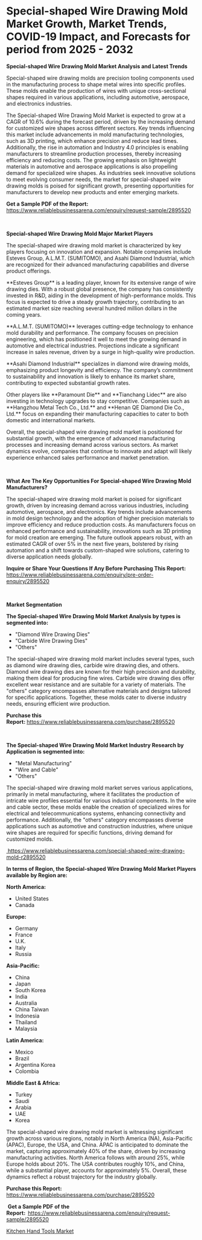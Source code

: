 <p><h1>Special-shaped Wire Drawing Mold Market Growth, Market Trends, COVID-19 Impact, and Forecasts for period from 2025 - 2032</h1></p><p><strong>Special-shaped Wire Drawing Mold Market Analysis and Latest Trends</strong></p>
<p><p>Special-shaped wire drawing molds are precision tooling components used in the manufacturing process to shape metal wires into specific profiles. These molds enable the production of wires with unique cross-sectional shapes required in various applications, including automotive, aerospace, and electronics industries. </p><p>The Special-shaped Wire Drawing Mold Market is expected to grow at a CAGR of 10.6% during the forecast period, driven by the increasing demand for customized wire shapes across different sectors. Key trends influencing this market include advancements in mold manufacturing technologies, such as 3D printing, which enhance precision and reduce lead times. Additionally, the rise in automation and Industry 4.0 principles is enabling manufacturers to streamline production processes, thereby increasing efficiency and reducing costs. The growing emphasis on lightweight materials in automotive and aerospace applications is also propelling demand for specialized wire shapes. As industries seek innovative solutions to meet evolving consumer needs, the market for special-shaped wire drawing molds is poised for significant growth, presenting opportunities for manufacturers to develop new products and enter emerging markets.</p></p>
<p><strong>Get a Sample PDF of the Report:&nbsp;</strong> <a href="https://www.reliablebusinessarena.com/enquiry/request-sample/2895520?utm_campaign=1990&utm_medium=2&utm_source=Github&utm_content=ia&utm_term=15032025&utm_id=special-shaped-wire-drawing-mold">https://www.reliablebusinessarena.com/enquiry/request-sample/2895520</a></p>
<p>&nbsp;</p>
<p><strong>Special-shaped Wire Drawing Mold Major Market Players</strong></p>
<p><p>The special-shaped wire drawing mold market is characterized by key players focusing on innovation and expansion. Notable companies include Esteves Group, A.L.M.T. (SUMITOMO), and Asahi Diamond Industrial, which are recognized for their advanced manufacturing capabilities and diverse product offerings.</p><p>**Esteves Group** is a leading player, known for its extensive range of wire drawing dies. With a robust global presence, the company has consistently invested in R&D, aiding in the development of high-performance molds. This focus is expected to drive a steady growth trajectory, contributing to an estimated market size reaching several hundred million dollars in the coming years.</p><p>**A.L.M.T. (SUMITOMO)** leverages cutting-edge technology to enhance mold durability and performance. The company focuses on precision engineering, which has positioned it well to meet the growing demand in automotive and electrical industries. Projections indicate a significant increase in sales revenue, driven by a surge in high-quality wire production.</p><p>**Asahi Diamond Industrial** specializes in diamond wire drawing molds, emphasizing product longevity and efficiency. The company’s commitment to sustainability and innovation is likely to enhance its market share, contributing to expected substantial growth rates.</p><p>Other players like **Paramount Die** and **Tianchang Lidec** are also investing in technology upgrades to stay competitive. Companies such as **Hangzhou Metal Tech Co., Ltd.** and **Henan QE Diamond Die Co., Ltd.** focus on expanding their manufacturing capacities to cater to both domestic and international markets.</p><p>Overall, the special-shaped wire drawing mold market is positioned for substantial growth, with the emergence of advanced manufacturing processes and increasing demand across various sectors. As market dynamics evolve, companies that continue to innovate and adapt will likely experience enhanced sales performance and market penetration.</p></p>
<p>&nbsp;</p>
<p><strong>What Are The Key Opportunities For Special-shaped Wire Drawing Mold Manufacturers?</strong></p>
<p><p>The special-shaped wire drawing mold market is poised for significant growth, driven by increasing demand across various industries, including automotive, aerospace, and electronics. Key trends include advancements in mold design technology and the adoption of higher precision materials to improve efficiency and reduce production costs. As manufacturers focus on enhanced performance and sustainability, innovations such as 3D printing for mold creation are emerging. The future outlook appears robust, with an estimated CAGR of over 5% in the next five years, bolstered by rising automation and a shift towards custom-shaped wire solutions, catering to diverse application needs globally.</p></p>
<p><strong>Inquire or Share Your Questions If Any Before Purchasing This Report:</strong> <a href="https://www.reliablebusinessarena.com/enquiry/pre-order-enquiry/2895520?utm_campaign=1990&utm_medium=2&utm_source=Github&utm_content=ia&utm_term=15032025&utm_id=special-shaped-wire-drawing-mold">https://www.reliablebusinessarena.com/enquiry/pre-order-enquiry/2895520</a></p>
<p>&nbsp;</p>
<p><strong>Market Segmentation</strong></p>
<p><strong>The Special-shaped Wire Drawing Mold Market Analysis by types is segmented into:</strong></p>
<p><ul><li>"Diamond Wire Drawing Dies"</li><li>"Carbide Wire Drawing Dies"</li><li>"Others"</li></ul></p>
<p><p>The special-shaped wire drawing mold market includes several types, such as diamond wire drawing dies, carbide wire drawing dies, and others. Diamond wire drawing dies are known for their high precision and durability, making them ideal for producing fine wires. Carbide wire drawing dies offer excellent wear resistance and are suitable for a variety of materials. The "others" category encompasses alternative materials and designs tailored for specific applications. Together, these molds cater to diverse industry needs, ensuring efficient wire production.</p></p>
<p><strong>Purchase this Report:&nbsp;</strong><a href="https://www.reliablebusinessarena.com/purchase/2895520?utm_campaign=1990&utm_medium=2&utm_source=Github&utm_content=ia&utm_term=15032025&utm_id=special-shaped-wire-drawing-mold">https://www.reliablebusinessarena.com/purchase/2895520</a></p>
<p>&nbsp;</p>
<p><strong>The Special-shaped Wire Drawing Mold Market Industry Research by Application is segmented into:</strong></p>
<p><ul><li>"Metal Manufacturing"</li><li>"Wire and Cable"</li><li>"Others"</li></ul></p>
<p><p>The special-shaped wire drawing mold market serves various applications, primarily in metal manufacturing, where it facilitates the production of intricate wire profiles essential for various industrial components. In the wire and cable sector, these molds enable the creation of specialized wires for electrical and telecommunications systems, enhancing connectivity and performance. Additionally, the "others" category encompasses diverse applications such as automotive and construction industries, where unique wire shapes are required for specific functions, driving demand for customized molds.</p></p>
<p><a href="https://www.reliablebusinessarena.com/special-shaped-wire-drawing-mold-r2895520?utm_campaign=1990&utm_medium=2&utm_source=Github&utm_content=ia&utm_term=15032025&utm_id=special-shaped-wire-drawing-mold">&nbsp;https://www.reliablebusinessarena.com/special-shaped-wire-drawing-mold-r2895520</a></p>
<p><strong>In terms of Region, the Special-shaped Wire Drawing Mold Market Players available by Region are:</strong></p>
<p>
    <p> <strong> North America: </strong>
        <ul>
            <li>United States</li>
            <li>Canada</li>
        </ul>
        </p> 
    <p> <strong> Europe: </strong>
        <ul>
            <li>Germany</li>
            <li>France</li>
            <li>U.K.</li>
            <li>Italy</li>
            <li>Russia</li>
        </ul>
        </p> 
    <p> <strong> Asia-Pacific: </strong>
        <ul>
            <li>China</li>
            <li>Japan</li>
            <li>South Korea</li>
            <li>India</li>
            <li>Australia</li>
            <li>China Taiwan</li>
            <li>Indonesia</li>
            <li>Thailand</li>
            <li>Malaysia</li>
        </ul>
        </p> 
    <p> <strong> Latin America: </strong>
        <ul>
            <li>Mexico</li>
            <li>Brazil</li>
            <li>Argentina Korea</li>
            <li>Colombia</li>
        </ul>
        </p> 
    <p> <strong> Middle East & Africa: </strong>
        <ul>
            <li>Turkey</li>
            <li>Saudi</li>
            <li>Arabia</li>
            <li>UAE</li>
            <li>Korea</li>
        </ul>
    </p>
    </p>
<p><p>The special-shaped wire drawing mold market is witnessing significant growth across various regions, notably in North America (NA), Asia-Pacific (APAC), Europe, the USA, and China. APAC is anticipated to dominate the market, capturing approximately 40% of the share, driven by increasing manufacturing activities. North America follows with around 25%, while Europe holds about 20%. The USA contributes roughly 10%, and China, while a substantial player, accounts for approximately 5%. Overall, these dynamics reflect a robust trajectory for the industry globally.</p></p>
<p><strong>Purchase this Report: </strong><a href="https://www.reliablebusinessarena.com/purchase/2895520?utm_campaign=1990&utm_medium=2&utm_source=Github&utm_content=ia&utm_term=15032025&utm_id=special-shaped-wire-drawing-mold">https://www.reliablebusinessarena.com/purchase/2895520</a></p>
<p>&nbsp;<strong>Get a Sample PDF of the Report:&nbsp;&nbsp;</strong><a href="https://www.reliablebusinessarena.com/enquiry/request-sample/2895520?utm_campaign=1990&utm_medium=2&utm_source=Github&utm_content=ia&utm_term=15032025&utm_id=special-shaped-wire-drawing-mold">https://www.reliablebusinessarena.com/enquiry/request-sample/2895520</a></p>
<p><strong></strong></p>
<p><p><a href="https://github.com/MarciaRunte/Market-Research-Report-List-2/blob/main/kitchen-hand-tools-market.md?utm_campaign=1990&utm_medium=2&utm_source=Github&utm_content=ia&utm_term=15032025&utm_id=special-shaped-wire-drawing-mold">Kitchen Hand Tools Market</a></p></p>